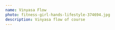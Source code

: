 ```yaml
---
name: Vinyasa Flow
photo: fitness-girl-hands-lifestyle-374694.jpg
description: Vinyasa flow of course
---
```

